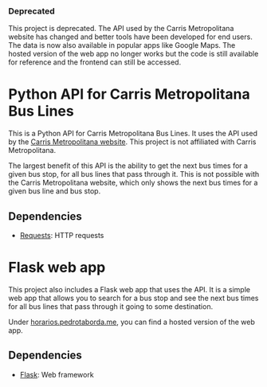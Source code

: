 ### Deprecated

This project is deprecated. The API used by the Carris Metropolitana website has changed and better tools have been developed for end users. The data is now also available in popular apps like Google Maps. The hosted version of the web app no longer works but the code is still available for reference and the frontend can still be accessed.

# Python API for Carris Metropolitana Bus Lines

This is a Python API for Carris Metropolitana Bus Lines. It uses the API used by the [Carris Metropolitana website](https://www.carrismetropolitana.pt/horarios/). This project is not affiliated with Carris Metropolitana.

The largest benefit of this API is the ability to get the next bus times for a given bus stop, for all bus lines that pass through it. This is not possible with the Carris Metropolitana website, which only shows the next bus times for a given bus line and bus stop.


## Dependencies

- [Requests](https://pypi.org/project/requests/): HTTP requests

# Flask web app

This project also includes a Flask web app that uses the API. It is a simple web app that allows you to search for a bus stop and see the next bus times for all bus lines that pass through it going to some destination.

Under [horarios.pedrotaborda.me](http://horarios.pedrotaborda.me/), you can find a hosted version of the web app. 

## Dependencies

- [Flask](https://pypi.org/project/Flask/): Web framework
